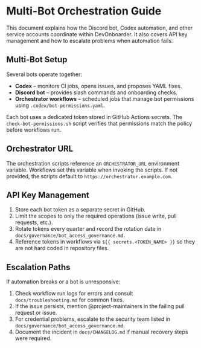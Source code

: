 # Multi-Bot Orchestration Guide

This document explains how the Discord bot, Codex automation, and other
service accounts coordinate within DevOnboarder. It also covers API key
management and how to escalate problems when automation fails.

## Multi-Bot Setup

Several bots operate together:

- **Codex** – monitors CI jobs, opens issues, and proposes YAML fixes.
- **Discord bot** – provides slash commands and onboarding checks.
- **Orchestrator workflows** – scheduled jobs that manage bot permissions
  using `.codex/bot-permissions.yaml`.

Each bot uses a dedicated token stored in GitHub Actions secrets. The
`check-bot-permissions.sh` script verifies that permissions match the policy
before workflows run.

## Orchestrator URL

The orchestration scripts reference an `ORCHESTRATOR_URL` environment variable.
Workflows set this variable when invoking the scripts. If not provided, the
scripts default to `https://orchestrator.example.com`.

## API Key Management

1. Store each bot token as a separate secret in GitHub.
2. Limit the scopes to only the required operations (issue write, pull
   requests, etc.).
3. Rotate tokens every quarter and record the rotation date in
   `docs/governance/bot_access_governance.md`.
4. Reference tokens in workflows via `${{ secrets.<TOKEN_NAME> }}` so they are
   not hard coded in repository files.

## Escalation Paths

If automation breaks or a bot is unresponsive:

1. Check workflow run logs for errors and consult
   `docs/troubleshooting.md` for common fixes.
2. If the issue persists, mention @project-maintainers in the failing pull
   request or issue.
3. For credential problems, escalate to the security team listed in
   `docs/governance/bot_access_governance.md`.
4. Document the incident in `docs/CHANGELOG.md` if manual recovery steps were
   required.


